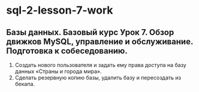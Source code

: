# sql-2-lesson-7-work
Базы данных. Базовый курс
Урок 7. Обзор движков MySQL, управление и обслуживание. Подготовка к собеседованию.
---
1. Создать нового пользователя и задать ему права доступа на базу данных «Страны и города мира».
2. Сделать резервную копию базы, удалить базу и пересоздать из бекапа.